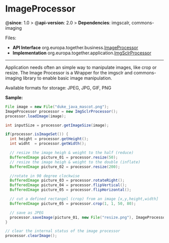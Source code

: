 # ImageProcessor

@**since**: 1.0 > @**api-version**: 2.0 > **Dependencies**: imgscalr, commons-imaging

Files:

* **API Interface** org.europa.together.business.[ImageProcessor](https://git.elmar-dott.com/scm/repo/TogetherPlatform/TP-CORE/code/sources/Releases/src/main/java/org/europa/together/business/ImageProcessor.java)
* **Implementation** org.europa.together.application.[ImgSclrProcessor](https://git.elmar-dott.com/scm/repo/TogetherPlatform/TP-CORE/code/sources/Releases/src/main/java/org/europa/together/application/ImgSclrProcessor.java)

---

Application needs often an simple way to manipulate images, like crop or resize. The Image Processor is a Wrapper for the imgsclr and commons-imaging library to enable basic image manipulation.

Available formats for storage: JPEG, JPG, GIF, PNG

**Sample:**

```java
File image = new File("duke_java_mascot.png");
ImageProcessor processor = new ImgSclrProcessor();
processor.loadImage(image);

int inputSize = processor.getImageSize(image);

if(processor.isImageSet()) {
  int height = processor.getHeight();
  int widht  = processor.getWidth();

  // resize the image heigh & weight to the half (reduce)
  BufferedImage picture_01 = processor.resize(50);
  // resize the image heigh & weight to the double (inflate)
  BufferedImage picture_02 = processor.resize(200);

  //rotate in 90 degree clockwise
  BufferedImage picture_03 = processor.rotateRight();
  BufferedImage picture_04 = processor.flipVertical();
  BufferedImage picture_05 = processor.flipHorizontal();

  // cut a defined rectangel (crop) from an image [x,y,height,width]
  BufferedImage picture_05 = processor.crop(1, 1, 50, 80);

  // save as JPEG
  processor.saveImage(picture_01, new File("resize.png"), ImageProcessor.FORMAT_PNG));
}

// clear the internal status of the image processor
processor.clearImage();
```